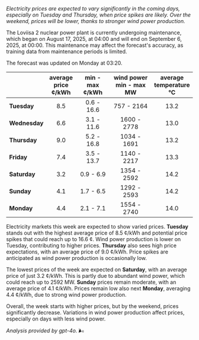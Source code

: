 *Electricity prices are expected to vary significantly in the coming days, especially on Tuesday and Thursday, when price spikes are likely. Over the weekend, prices will be lower, thanks to stronger wind power production.*

The Loviisa 2 nuclear power plant is currently undergoing maintenance, which began on August 17, 2025, at 04:00 and will end on September 6, 2025, at 00:00. This maintenance may affect the forecast's accuracy, as training data from maintenance periods is limited.

The forecast was updated on Monday at 03:20.

|             | average<br>price<br>¢/kWh | min - max<br>¢/kWh | wind power<br>min - max<br>MW | average<br>temperature<br>°C |
|:------------|:----------------:|:----------------:|:-------------:|:-------------:|
| **Tuesday** | 8.5              | 0.6 - 16.6       | 757 - 2164    | 13.2          |
| **Wednesday** | 6.6              | 3.1 - 11.6       | 1600 - 2778   | 13.0          |
| **Thursday** | 9.0              | 5.2 - 16.8       | 1034 - 1691   | 13.2          |
| **Friday** | 7.4              | 3.5 - 13.7       | 1140 - 2217   | 13.3          |
| **Saturday** | 3.2              | 0.9 - 6.9        | 1354 - 2592   | 14.2          |
| **Sunday** | 4.1              | 1.7 - 6.5        | 1292 - 2593   | 14.2          |
| **Monday** | 4.4              | 2.1 - 7.1        | 1554 - 2740   | 14.0          |

Electricity markets this week are expected to show varied prices. **Tuesday** stands out with the highest average price of 8.5 ¢/kWh and potential price spikes that could reach up to 16.6 ¢. Wind power production is lower on Tuesday, contributing to higher prices. **Thursday** also sees high price expectations, with an average price of 9.0 ¢/kWh. Price spikes are anticipated as wind power production is occasionally low.

The lowest prices of the week are expected on **Saturday**, with an average price of just 3.2 ¢/kWh. This is partly due to abundant wind power, which could reach up to 2592 MW. **Sunday** prices remain moderate, with an average price of 4.1 ¢/kWh. Prices remain low also next **Monday**, averaging 4.4 ¢/kWh, due to strong wind power production.

Overall, the week starts with higher prices, but by the weekend, prices significantly decrease. Variations in wind power production affect prices, especially on days with less wind power.

*Analysis provided by gpt-4o.* 🌬️

